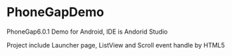 # PhoneGapDemo

PhoneGap6.0.1 Demo for Android, IDE is Andorid Studio

Project include Launcher page, ListView and Scroll event handle by HTML5
